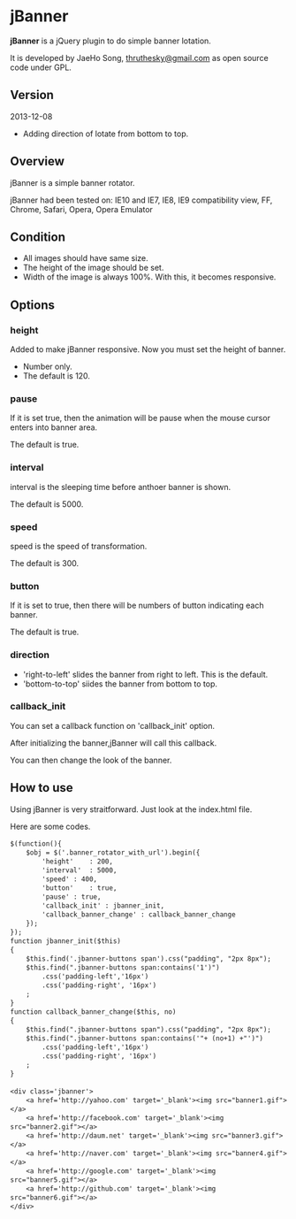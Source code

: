 # jBanner #

**jBanner** is a jQuery plugin to do simple banner lotation.

It is developed by JaeHo Song, thruthesky@gmail.com as open source code under GPL.


## Version ##
2013-12-08
- Adding direction of lotate from bottom to top.


## Overview ##
jBanner is a simple banner rotator.

jBanner had been tested on: IE10 and IE7, IE8, IE9 compatibility view, FF, Chrome, Safari, Opera, Opera Emulator

## Condition ##
- All images should have same size.
- The height of the image should be set.
- Width of the image is always 100%. With this, it becomes responsive.




## Options ##
### height ###
Added to make jBanner responsive. Now you must set the height of banner.

- Number only.
- The default is 120.


 

### pause ###
If it is set true, then the animation will be pause when the mouse cursor enters into banner area.

The default is true.
### interval ###
interval is the sleeping time before anthoer banner is shown.

The default is 5000.
### speed ###
speed is the speed of transformation.

The default is 300.
### button ###
If it is set to true, then there will be numbers of button indicating each banner.

The default is true.

### direction ###
- 'right-to-left' slides the banner from right to left. This is the default.
- 'bottom-to-top' siides the banner from bottom to top.





### callback_init ###
You can set a callback function on 'callback_init' option.

After initializing the banner,jBanner will call this callback.

You can then change the look of the banner.

 



## How to use ##
Using jBanner is very straitforward. Just look at the index.html file.

Here are some codes.

	$(function(){
		$obj = $('.banner_rotator_with_url').begin({
			'height'	: 200,
			'interval'	: 5000,
			'speed'	: 400,
			'button'	: true,
			'pause'	: true,
			'callback_init'	: jbanner_init,
			'callback_banner_change' : callback_banner_change
		});
	});
	function jbanner_init($this)
	{
		$this.find('.jbanner-buttons span').css("padding", "2px 8px");
		$this.find(".jbanner-buttons span:contains('1')")
			.css('padding-left','16px')
			.css('padding-right', '16px')
		;
	}
	function callback_banner_change($this, no)
	{
		$this.find(".jbanner-buttons span").css("padding", "2px 8px");
		$this.find(".jbanner-buttons span:contains('"+ (no+1) +"')")
			.css('padding-left','16px')
			.css('padding-right', '16px')
		;
	}

	<div class='jbanner'>
		<a href='http://yahoo.com' target='_blank'><img src="banner1.gif"></a>
		<a href='http://facebook.com' target='_blank'><img src="banner2.gif"></a>
		<a href='http://daum.net' target='_blank'><img src="banner3.gif"></a>
		<a href='http://naver.com' target='_blank'><img src="banner4.gif"></a>
		<a href='http://google.com' target='_blank'><img src="banner5.gif"></a>
		<a href='http://github.com' target='_blank'><img src="banner6.gif"></a>
	</div>